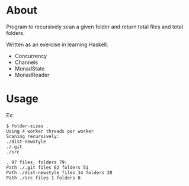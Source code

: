 # About
Program to recursively scan a given folder and return total files and total folders.

Written as an exercise in learning Haskell.

  * Concurrency
  * Channels
  * MonadState
  * MonadReader

# Usage

Ex:

```
$ folder-sizes .
Using 4 worker threads per worker
Scaning recursively:
./dist-newstyle
./.git
./src

. 97 files, folders 79:
Path ./.git files 62 folders 51
Path ./dist-newstyle files 34 folders 28
Path ./src files 1 folders 0
```